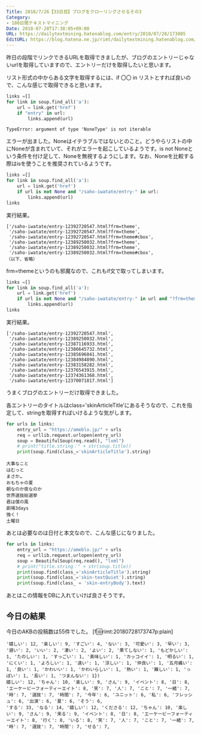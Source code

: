 ```yaml
---
Title: 2018/7/26【33日目】ブログをクローリングさせるその3
Category:
- 180日間テキストマイニング
Date: 2018-07-28T17:38:05+09:00
URL: https://dailytextmining.hatenablog.com/entry/2018/07/28/173805
EditURL: https://blog.hatena.ne.jp/rimt/dailytextmining.hatenablog.com/atom/entry/10257846132605361075
---
```


昨日の段階でリンクできるURLを取得できましたが、ブログのエントリーじゃないurlを取得していますので、エントリーだけを取得したいと思います。

リスト形式の中からある文字を取得するには、if 〇〇 in リストとすれば良いので、こんな感じで取得できると思います。

```python
links =[]
for link in soup.find_all('a'):
    url = link.get('href')
    if "entry" in url:
        links.append(url)
```

```
TypeError: argument of type 'NoneType' is not iterable
```

エラーが出ました。Noneはイテラブルではないとのこと。どうやらリストの中にNoneが含まれていて、それがエラーを起こしているようです。is not Noneという条件を付け足して、Noneを無視するようにします。なお、Noneを比較する際はisを使うことを推奨されているようです。

```python
links =[]
for link in soup.find_all('a'):
    url = link.get('href')
    if url is not None and "/saho-iwatate/entry-" in url:
        links.append(url)
links
```
実行結果。
```
['/saho-iwatate/entry-12392720547.html?frm=theme',
 '/saho-iwatate/entry-12392720547.html?frm=theme',
 '/saho-iwatate/entry-12392720547.html?frm=theme#cbox',
 '/saho-iwatate/entry-12389250032.html?frm=theme',
 '/saho-iwatate/entry-12389250032.html?frm=theme',
 '/saho-iwatate/entry-12389250032.html?frm=theme#cbox',
（以下、省略）
```
frm=themeというのも邪魔なので、これもif文で取ってしまいます。

```python
links =[]
for link in soup.find_all('a'):
    url = link.get('href')
    if url is not None and "/saho-iwatate/entry-" in url and "?frm=theme" not in url:
        links.append(url)
links
```
実行結果。
```
['/saho-iwatate/entry-12392720547.html',
 '/saho-iwatate/entry-12389250032.html',
 '/saho-iwatate/entry-12387116933.html',
 '/saho-iwatate/entry-12386645732.html',
 '/saho-iwatate/entry-12385696041.html',
 '/saho-iwatate/entry-12384984890.html',
 '/saho-iwatate/entry-12383158282.html',
 '/saho-iwatate/entry-12376543915.html',
 '/saho-iwatate/entry-12374361368.html',
 '/saho-iwatate/entry-12370071817.html']
```
うまくブログのエントリーだけ取得できました。

各エントリーのタイトルはclass='skinArticleTitle’にあるそうなので、これを指定して、stringを取得すればいけるような気がします。

```python
for urls in links:
    entry_url = "https://ameblo.jp/" + urls
    req = urllib.request.urlopen(entry_url)
    soup = BeautifulSoup(req.read(), "lxml")
    # print("title.string：" + str(soup.title))
    print(soup.find(class_='skinArticleTitle').string)
```
```
大事なこと
はむっと
まさか…
おもちゃの夏
朝なのか夜なのか
世界選抜総選挙
君は僕の風
劇場3days
強く！
土曜日
```
あとは必要なのは日付と本文なので、こんな感じになりました。

```python
for urls in links:
    entry_url = "https://ameblo.jp/" + urls
    req = urllib.request.urlopen(entry_url)
    soup = BeautifulSoup(req.read(), "lxml")
    # print("title.string：" + str(soup.title))
    print(soup.find(class_='skinArticleTitle').string)
    print(soup.find(class_='skin-textQuiet').string)
    print(soup.find(class_ = 'skin-entryBody').text)
```

あとはこの情報をDBに入れていけば良さそうです。

## 今日の結果
今日のAKBの投稿数は55件でした。
[f:id:rimt:20180728173747p:plain]

```
'嬉しい': 12, '楽しい': 9, 'すごい': 4, 'ない': 3, '可愛い': 3, '早い': 3, '遅い': 2, 'いい': 2, '凄い': 2, 'よい': 2, '果てしない': 1, 'もどかしい': 1, 'たのしい': 1, 'すっごい': 1, '美味しい': 1, 'カッコイイ': 1, '明るい': 1, 'にくい': 1, 'よろしい': 1, '遠い': 1, '涼しい': 1, '仲良い': 1, '五月蝿い': 1, '良い': 1, 'かわいい': 1, 'かわいらしい': 1, '熱い': 1, '難しい': 1, 'っぽい': 1, '長い': 1, 'つまんない': 1})
嬉しい': 12, 'ちゃん': 10, '楽しい': 9, 'さん': 9, 'イベント': 8, '日': 8, 'エーケービーフォーティーエイト': 8, '笑': 7, '人': 7, 'こと': 7, '一緒': 7, '時': 7, '選抜': 7, '時間': 7, '今年': 6, 'ユニット': 6, '私': 6, 'フレッシュ': 6, '出演': 6, '夏': 6, 'そう': 6,
'する': 33, 'なる': 14, '嬉しい': 12, 'くださる': 12, 'ちゃん': 10, '楽しい': 9, 'さん': 9, '来る': 9, 'イベント': 8, '日': 8, 'エーケービーフォーティーエイト': 8, '行く': 8, 'いる': 8, '笑': 7, '人': 7, 'こと': 7, '一緒': 7, '時': 7, '選抜': 7, '時間': 7, 'せる': 7, 
```
